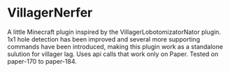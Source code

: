 # VillagerNerfer

A little Minecraft plugin inspired by the VillagerLobotomizatorNator plugin. 1x1 hole detection has been improved and several more supporting commands have been introduced, making this plugin work as a standalone sulution for villager lag. Uses api calls that work only on Paper. Tested on paper-170 to paper-184.